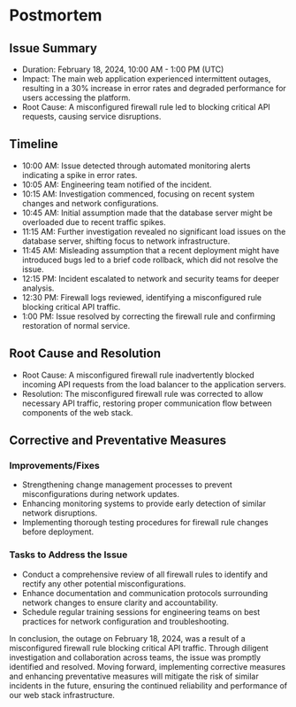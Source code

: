 # Postmortem

## Issue Summary

* Duration: February 18, 2024, 10:00 AM - 1:00 PM (UTC)
* Impact: The main web application experienced intermittent outages, resulting in a 30% increase in error rates and degraded performance for users accessing the platform.
* Root Cause: A misconfigured firewall rule led to blocking critical API requests, causing service disruptions.

## Timeline

* 10:00 AM: Issue detected through automated monitoring alerts indicating a spike in error rates.
* 10:05 AM: Engineering team notified of the incident.
* 10:15 AM: Investigation commenced, focusing on recent system changes and network configurations.
* 10:45 AM: Initial assumption made that the database server might be overloaded due to recent traffic spikes.
* 11:15 AM: Further investigation revealed no significant load issues on the database server, shifting focus to network infrastructure.
* 11:45 AM: Misleading assumption that a recent deployment might have introduced bugs led to a brief code rollback, which did not resolve the issue.
* 12:15 PM: Incident escalated to network and security teams for deeper analysis.
* 12:30 PM: Firewall logs reviewed, identifying a misconfigured rule blocking critical API traffic.
* 1:00 PM: Issue resolved by correcting the firewall rule and confirming restoration of normal service.

## Root Cause and Resolution

* Root Cause: A misconfigured firewall rule inadvertently blocked incoming API requests from the load balancer to the application servers.
* Resolution: The misconfigured firewall rule was corrected to allow necessary API traffic, restoring proper communication flow between components of the web stack.

## Corrective and Preventative Measures

### Improvements/Fixes

* Strengthening change management processes to prevent misconfigurations during network updates.
* Enhancing monitoring systems to provide early detection of similar network disruptions.
* Implementing thorough testing procedures for firewall rule changes before deployment.

### Tasks to Address the Issue

* Conduct a comprehensive review of all firewall rules to identify and rectify any other potential misconfigurations.
* Enhance documentation and communication protocols surrounding network changes to ensure clarity and accountability.
* Schedule regular training sessions for engineering teams on best practices for network configuration and troubleshooting.

In conclusion, the outage on February 18, 2024, was a result of a misconfigured firewall rule blocking critical API traffic. Through diligent investigation and collaboration across teams, the issue was promptly identified and resolved. Moving forward, implementing corrective measures and enhancing preventative measures will mitigate the risk of similar incidents in the future, ensuring the continued reliability and performance of our web stack infrastructure.
